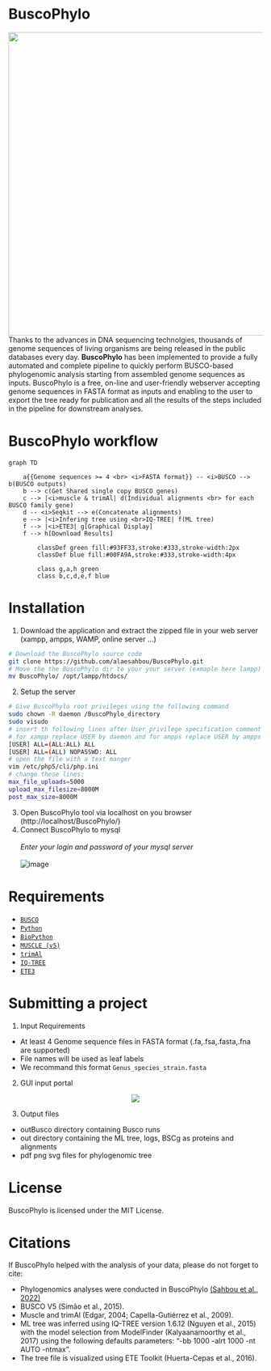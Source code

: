 # BuscoPhylo
<img src="https://user-images.githubusercontent.com/22656460/184841359-acfdc023-d70f-46e1-9e65-d1c741a3465d.png" align="center" width="600">
<br>
Thanks to the advances in DNA sequencing technolgies, thousands of genome sequences of living organisms are being released in the public databases every day. <b>BuscoPhylo</b> has been implemented to provide a fully automated and complete pipeline to quickly perform BUSCO-based phylogenomic analysis starting from assembled genome sequences as inputs. BuscoPhylo is a free, on-line and user-friendly webserver accepting genome sequences in FASTA format as inputs and enabling to the user to export the tree ready for publication and all the results of the steps included in the pipeline for downstream analyses.
<br>

# BuscoPhylo workflow

```mermaid
graph TD
    
    a{{Genome sequences >= 4 <br> <i>FASTA format}} -- <i>BUSCO --> b(BUSCO outputs)
    b --> c(Get Shared single copy BUSCO genes)
    c --> |<i>muscle & trimAl| d(Individual alignments <br> for each BUSCO family gene)
    d -- <i>Seqkit --> e(Concatenate alignments)
    e --> |<i>Infering tree using <br>IQ-TREE| f(ML tree)
    f --> |<i>ETE3| g[Graphical Display]
    f --> h[Download Results]
 
        classDef green fill:#93FF33,stroke:#333,stroke-width:2px
        classDef blue fill:#00FA9A,stroke:#333,stroke-width:4px
       
        class g,a,h green
        class b,c,d,e,f blue
 ```      
 
# Installation
1. Download the application and extract the zipped file in your web server (xampp, ampps, WAMP, online server …)
````bash
# Download the BuscoPhylo source code 
git clone https://github.com/alaesahbou/BuscoPhylo.git
# Move the the BuscoPhylo dir to your your server (exmaple here lampp)
mv BuscoPhylo/ /opt/lampp/htdocs/
````
2. Setup the server
````bash
# Give BuscoPhylo root privileges using the following command
sudo chown -R daemon /BuscoPhylo_directory
sudo visudo
# insert th following lines after User privilege specification comment 
# for xampp replace USER by daemon and for ampps replace USER by ampps
[USER] ALL=(ALL:ALL) ALL
[USER] ALL=(ALL) NOPASSWD: ALL
# open the file with a text manger
vim /etc/php5/cli/php.ini
# change these lines:
max_file_uploads=5000
upload_max_filesize=8000M
post_max_size=8000M
````
3. Open BuscoPhylo tool via localhost on you browser (http://localhost/BuscoPhylo/)
4. Connect BuscoPhylo to mysql <br><br>
<i>Enter your login and password of your mysql server</i><br><br>
![image](https://user-images.githubusercontent.com/60272832/184771731-24b16890-fd31-4444-83b3-6f8d340e15ff.png)
# Requirements
<ul>
  <li><code><a href="https://busco.ezlab.org/busco_userguide.html">BUSCO</a></code></li>
  <li><code><a href="https://www.python.org/">Python</a></code></li>
  <li><code><a href="https://biopython.org/">BioPython</a></code></li>
  <li><code><a href="https://www.drive5.com/muscle/">MUSCLE (v5)</a></code></li>
  <li><code><a href="http://trimal.cgenomics.org/">trimAl</a></code></li>
  <li><code><a href="http://www.iqtree.org/" >IQ-TREE</a></code></li>
  <li><code><a href="http://etetoolkit.org/download/">ETE3</a></code></li>
</ul>

# Submitting a project
1. Input Requirements
- At least 4 Genome sequence files in FASTA format (.fa,.fsa,.fasta,.fna are supported)
- File names will be used as leaf labels 
- We recommand this format <code>Genus_species_strain.fasta</code>

2. GUI input portal
<center><img src="https://user-images.githubusercontent.com/60272832/183297851-9c4afdb6-7e73-4a54-b31a-2e24aedbbb88.png"></center>

3. Output files
- outBusco directory containing Busco runs
- out directory containing the ML tree, logs, BSCg as proteins and alignments
- pdf png svg files for phylogenomic tree


# License
BuscoPhylo is licensed under the MIT License.

# Citations
If BuscoPhylo helped with the analysis of your data, please do not forget to cite:

- Phylogenomics analyses were conducted in BuscoPhylo [(Sahbou et al., 2022)](!https://www.researchsquare.com/article/rs-1997596/v1)
- BUSCO V5 (Simão et al., 2015).
- Muscle and trimAl (Edgar, 2004; Capella-Gutiérrez et al., 2009).
- ML tree was inferred using IQ-TREE version 1.6.12 (Nguyen et al., 2015) with the model selection from ModelFinder (Kalyaanamoorthy et al., 2017) using the following defaults parameters: “-bb 1000 -alrt 1000 -nt AUTO -ntmax”.
- The tree file is visualized using ETE Toolkit (Huerta-Cepas et al., 2016).
